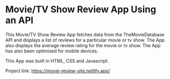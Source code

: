 # Movie/TV Show Review App Using an API

This Movie/TV Show Review App fetches data from the TheMovieDatabase API and displays a list of reviews for a particular movie or tv show. The App also displays the average review rating for the movie or tv show. The App has also been optimised for mobile devices.

This App was built in HTML, CSS and Javascript.

Project link:
https://movie-review-site.netlify.app/

